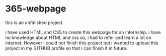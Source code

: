 # 365-webpage
this is an unfinished  project.

i have used HTML and CSS to create this webpage for an internship.
i have no knowledge about HTML and css so, i had to refer and learn a lot on internet.
However i could not finish this project but i wanted to upload this project in my GITHUB profile so that i can finish it in future.
